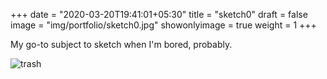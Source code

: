+++
date = "2020-03-20T19:41:01+05:30"
title = "sketch0"
draft = false
image = "img/portfolio/sketch0.jpg"
showonlyimage = true
weight = 1
+++

My go-to subject to sketch when I'm bored, probably.

![trash](/img/portfolio/sketch0.jpg)
